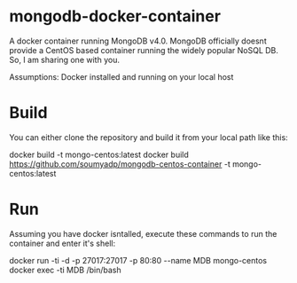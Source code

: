# mongodb-docker-container
A docker container running MongoDB v4.0. MongoDB officially doesnt provide a CentOS based container running the widely popular NoSQL DB. So, I am sharing one with you.

Assumptions: Docker installed and running on your local host

# Build
You can either clone the repository and build it from your local path like this:

docker build -t mongo-centos:latest
docker build https://github.com/soumyadp/mongodb-centos-container -t mongo-centos:latest

# Run
Assuming you have docker isntalled, execute these commands to run the container and enter it's shell:

docker run -ti -d -p 27017:27017 -p 80:80 --name MDB mongo-centos
docker exec -ti MDB /bin/bash
